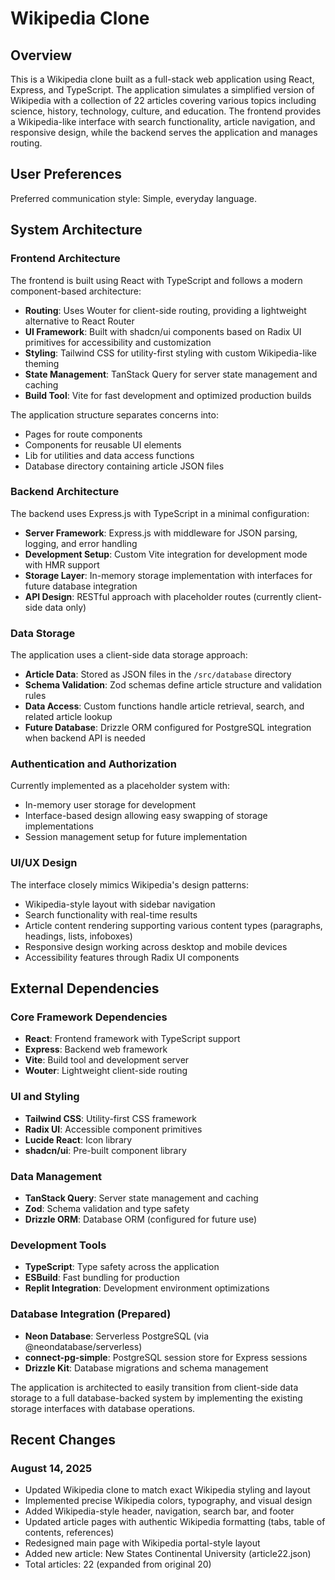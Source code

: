 # Wikipedia Clone

## Overview

This is a Wikipedia clone built as a full-stack web application using React, Express, and TypeScript. The application simulates a simplified version of Wikipedia with a collection of 22 articles covering various topics including science, history, technology, culture, and education. The frontend provides a Wikipedia-like interface with search functionality, article navigation, and responsive design, while the backend serves the application and manages routing.

## User Preferences

Preferred communication style: Simple, everyday language.

## System Architecture

### Frontend Architecture

The frontend is built using React with TypeScript and follows a modern component-based architecture:

- **Routing**: Uses Wouter for client-side routing, providing a lightweight alternative to React Router
- **UI Framework**: Built with shadcn/ui components based on Radix UI primitives for accessibility and customization
- **Styling**: Tailwind CSS for utility-first styling with custom Wikipedia-like theming
- **State Management**: TanStack Query for server state management and caching
- **Build Tool**: Vite for fast development and optimized production builds

The application structure separates concerns into:
- Pages for route components
- Components for reusable UI elements
- Lib for utilities and data access functions
- Database directory containing article JSON files

### Backend Architecture

The backend uses Express.js with TypeScript in a minimal configuration:

- **Server Framework**: Express.js with middleware for JSON parsing, logging, and error handling
- **Development Setup**: Custom Vite integration for development mode with HMR support
- **Storage Layer**: In-memory storage implementation with interfaces for future database integration
- **API Design**: RESTful approach with placeholder routes (currently client-side data only)

### Data Storage

The application uses a client-side data storage approach:
- **Article Data**: Stored as JSON files in the `/src/database` directory
- **Schema Validation**: Zod schemas define article structure and validation rules
- **Data Access**: Custom functions handle article retrieval, search, and related article lookup
- **Future Database**: Drizzle ORM configured for PostgreSQL integration when backend API is needed

### Authentication and Authorization

Currently implemented as a placeholder system with:
- In-memory user storage for development
- Interface-based design allowing easy swapping of storage implementations
- Session management setup for future implementation

### UI/UX Design

The interface closely mimics Wikipedia's design patterns:
- Wikipedia-style layout with sidebar navigation
- Search functionality with real-time results
- Article content rendering supporting various content types (paragraphs, headings, lists, infoboxes)
- Responsive design working across desktop and mobile devices
- Accessibility features through Radix UI components

## External Dependencies

### Core Framework Dependencies
- **React**: Frontend framework with TypeScript support
- **Express**: Backend web framework
- **Vite**: Build tool and development server
- **Wouter**: Lightweight client-side routing

### UI and Styling
- **Tailwind CSS**: Utility-first CSS framework
- **Radix UI**: Accessible component primitives
- **Lucide React**: Icon library
- **shadcn/ui**: Pre-built component library

### Data Management
- **TanStack Query**: Server state management and caching
- **Zod**: Schema validation and type safety
- **Drizzle ORM**: Database ORM (configured for future use)

### Development Tools
- **TypeScript**: Type safety across the application
- **ESBuild**: Fast bundling for production
- **Replit Integration**: Development environment optimizations

### Database Integration (Prepared)
- **Neon Database**: Serverless PostgreSQL (via @neondatabase/serverless)
- **connect-pg-simple**: PostgreSQL session store for Express sessions
- **Drizzle Kit**: Database migrations and schema management

The application is architected to easily transition from client-side data storage to a full database-backed system by implementing the existing storage interfaces with database operations.

## Recent Changes

### August 14, 2025
- Updated Wikipedia clone to match exact Wikipedia styling and layout
- Implemented precise Wikipedia colors, typography, and visual design
- Added Wikipedia-style header, navigation, search bar, and footer
- Updated article pages with authentic Wikipedia formatting (tabs, table of contents, references)
- Redesigned main page with Wikipedia portal-style layout
- Added new article: New States Continental University (article22.json)
- Total articles: 22 (expanded from original 20)